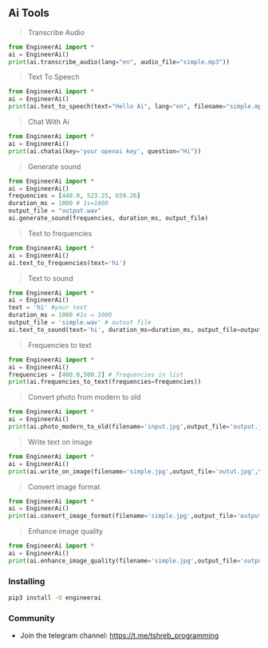 ## Ai Tools

> Transcribe Audio

``` python
from EngineerAi import *
ai = EngineerAi()
print(ai.transcribe_audio(lang="en", audio_file="simple.mp3"))
```

> Text To Speech
```python
from EngineerAi import *
ai = EngineerAi()
print(ai.text_to_speech(text="Hello Ai", lang="en", filename="simple.mp3"))
```

> Chat With Ai
```python
from EngineerAi import *
ai = EngineerAi()
print(ai.chatai(key='your openai key', question="Hi"))
```

> Generate sound
```python
from EngineerAi import *
ai = EngineerAi()
frequencies = [440.0, 523.25, 659.26]  
duration_ms = 1000 # 1s=1000
output_file = "output.wav"  
ai.generate_sound(frequencies, duration_ms, output_file)
```

> Text to frequencies
```python
from EngineerAi import *
ai = EngineerAi()
ai.text_to_frequencies(text='hi')
```

> Text to sound
```python
from EngineerAi import *
ai = EngineerAi()
text = 'hi' #your text
duration_ms = 1000 #1s = 1000
output_file = 'simple.wav' # outout file
ai.text_to_sound(text='hi', duration_ms=duration_ms, output_file=output_file)
```

> Frequencies to text
```python
from EngineerAi import *
ai = EngineerAi()
frequencies = [400.0,500.2] # frequencies in list
print(ai.frequencies_to_text(frequencies=frequencies))
```

> Convert photo from modern to old
```python
from EngineerAi import *
ai = EngineerAi()
print(ai.photo_modern_to_old(filename='input.jpg',output_file='output.jpg'))
```

> Write text on image
```python
from EngineerAi import *
ai = EngineerAi()
print(ai.write_on_image(filename='simple.jpg',output_file='outut.jpg',text='hi',position='center',text_color=(350,350,350),font_name='aria',font_size=30,max_line_length=20))
```

> Convert image format
```python
from EngineerAi import *
ai = EngineerAi()
print(ai.convert_image_format(filename='simple.jpg',output_file='output.png',output_format='png'))
```

> Enhance image quality
```python
from EngineerAi import *
ai = EngineerAi()
print(ai.enhance_image_quality(filename='simple.jpg',output_file='output.png'))
```

### Installing

``` bash
pip3 install -U engineerai
```

### Community

- Join the telegram channel: https://t.me/tshreb_programming

